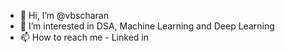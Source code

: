 - 👋 Hi, I’m @vbscharan
- 👀 I’m interested in DSA, Machine Learning and Deep Learning
- 📫 How to reach me - Linked in

<!---
vbscharan/vbscharan is a ✨ special ✨ repository because its `README.md` (this file) appears on your GitHub profile.
You can click the Preview link to take a look at your changes.
--->
